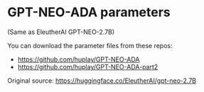 # GPT-NEO-ADA parameters

(Same as EleutherAI GPT-NEO-2.7B)

You can download the parameter files from these repos: 
 - https://github.com/huplay/GPT-NEO-ADA
 - https://github.com/huplay/GPT-NEO-ADA-part2

Original source: https://huggingface.co/EleutherAI/gpt-neo-2.7B